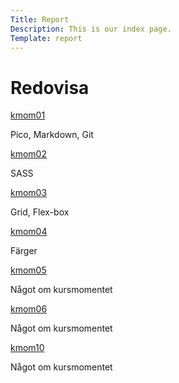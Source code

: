 ```yaml
---
Title: Report
Description: This is our index page.
Template: report
---
```


Redovisa
==========================

<div class="kmom-box">
    <div class="top-kmom-box"><a href="%base_url%?report/kmom01"<h2>kmom01</h2></a></div>
    <p>Pico, Markdown, Git</p>
</div>

<div class="kmom-box">
    <div class="top-kmom-box"><a href="%base_url%?report/kmom02"<h2>kmom02</h2></a></div>
    <p>SASS</p>
</div>

<div class="kmom-box">
    <div class="top-kmom-box"><a href="%base_url%?report/kmom03"<h2>kmom03</h2></a></div>
    <p>Grid, Flex-box</p>
</div>

<div class="kmom-box">
    <div class="top-kmom-box"><a href="%base_url%?report/kmom04"<h2>kmom04</h2></a></div>
    <p>Färger</p>
</div>

<div class="kmom-box">
    <div class="top-kmom-box"><a href="%base_url%?report/kmom05"<h2>kmom05</h2></a></div>
    <p>Något om kursmomentet</p>
</div>

<div class="kmom-box">
    <div class="top-kmom-box"><a href="%base_url%?report/kmom06"<h2>kmom06</h2></a></div>
    <p>Något om kursmomentet</p>
</div>

<div class="kmom10-box">
    <div class="top-kmom-box"><a href="%base_url%?report/kmom10"<h2>kmom10</h2></a></div>
    <p>Något om kursmomentet</p>
</div>
